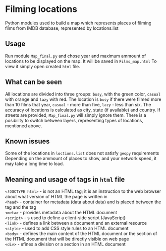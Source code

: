 # Filming locations
  Python modules used to build a map which represents places
  of filming films from IMDB database, represented by locations.list

## Usage
  Run module ```Map_final.py``` and chose year and maximum ammount of 
  locations to be displayed on the map. It will be saved in ```Films_map.html```
  To view it simply open created ```html``` file.

## What can be seen
  All locations are divided into three groups: ```busy```, with the green color, 
  ```casual``` with orange and ```lazy``` with red.
  The location is ```busy``` if there were filmed more than 10 films that year,
  ```casual``` - more than five, ```lazy``` - less than six.
  The accuracy of locations is calculated as city, state (if available) and country. If streets are provided, ```Map_final.py``` will simply ignore them.
  There is a posibility to switch between layers, representing types of locations, mentioned above.

## Known issues
  Some of the locations in ```loctions.list``` does not 
  satisfy ```geopy``` requirements
  Depending on the ammount of places to show, and your 
  network speed, it may take a long time to load.

## Meaning and usage of tags in ```html``` file
  ```<!DOCTYPE html>``` - is not an HTML tag; it is an instruction to the web browser about what version of HTML the page is     written in <br />
  ```<head>``` - container for metadata (data about data) and is placed between the <html> tag and the <body> tag <br />
  ```<meta>``` - provides metadata about the HTML document<br />
  ```<script>``` - s used to define a client-side script (JavaScript)<br />
  ```<link>``` - defines a link between a document and an external resource<br />
  ```<style>``` - used to add CSS style rules to an HTML document<br />
  ```<body>``` - defines the main content of the HTML document or the section of the HTML document that will be directly         visible on web page<br />
  ```<div>``` - efines a division or a section in an HTML document<br />
